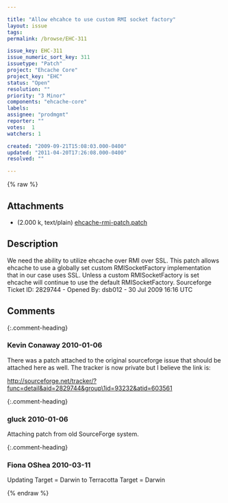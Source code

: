 ```yaml
---

title: "Allow ehcahce to use custom RMI socket factory"
layout: issue
tags: 
permalink: /browse/EHC-311

issue_key: EHC-311
issue_numeric_sort_key: 311
issuetype: "Patch"
project: "Ehcache Core"
project_key: "EHC"
status: "Open"
resolution: ""
priority: "3 Minor"
components: "ehcache-core"
labels: 
assignee: "prodmgmt"
reporter: ""
votes:  1
watchers: 1

created: "2009-09-21T15:08:03.000-0400"
updated: "2011-04-20T17:26:08.000-0400"
resolved: ""

---
```




{% raw %}


## Attachments
  
* <em></em> (2.000 k, text/plain) [ehcache-rmi-patch.patch](/attachments/EHC/EHC-311/ehcache-rmi-patch.patch)
  



## Description

<div markdown="1" class="description">

We need the ability to utilize ehcache over RMI over SSL. This patch allows ehcache to use a globally set custom RMISocketFactory implementation that in our case uses SSL. Unless a custom RMISocketFactory is set ehcache will continue to use the default RMISocketFactory.
Sourceforge Ticket ID: 2829744 - Opened By: dsb012 - 30 Jul 2009 16:16 UTC

</div>

## Comments


{:.comment-heading}
### **Kevin Conaway** <span class="date">2010-01-06</span>

<div markdown="1" class="comment">

There was a patch attached to the original sourceforge issue that should be attached here as well.   The tracker is now private but I believe the link is:

http://sourceforge.net/tracker/?func=detail&aid=2829744&group\1id=93232&atid=603561

</div>


{:.comment-heading}
### **gluck** <span class="date">2010-01-06</span>

<div markdown="1" class="comment">

Attaching patch from old SourceForge system.

</div>


{:.comment-heading}
### **Fiona OShea** <span class="date">2010-03-11</span>

<div markdown="1" class="comment">

Updating Target = Darwin to Terracotta Target = Darwin

</div>



{% endraw %}
